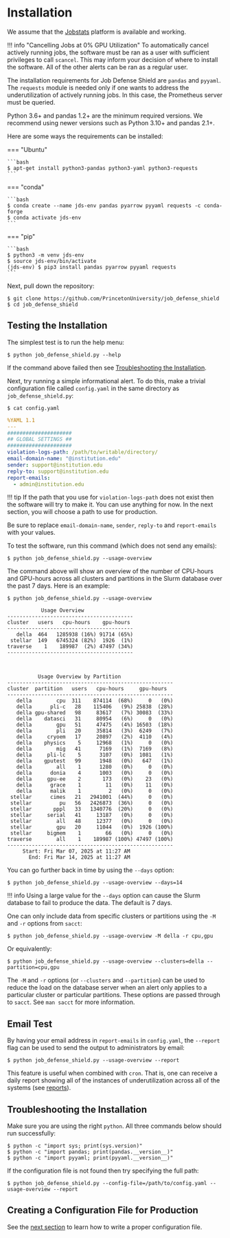 # Installation

We assume that the [Jobstats](https://github.com/PrincetonUniversity/jobstats) platform is available and working.

!!! info "Cancelling Jobs at 0% GPU Utilization"
    To automatically cancel actively running jobs, the software must be ran as a user with sufficient privileges to call `scancel`. This may inform your decision of where to install the software. All of the other alerts can be ran as a regular user.

The installation requirements for Job Defense Shield are `pandas` and `pyyaml`. The `requests` module is needed only if one wants to address the underutilization of actively running jobs. In this case, the Prometheus server must be queried.

Python 3.6+ and pandas 1.2+ are the minimum required versions. We recommend using newer versions such as Python 3.10+ and pandas 2.1+.

Here are some ways the requirements can be installed:

=== "Ubuntu"

    ```bash
    $ apt-get install python3-pandas python3-yaml python3-requests
    ```

=== "conda"

    ```bash
    $ conda create --name jds-env pandas pyarrow pyyaml requests -c conda-forge
    $ conda activate jds-env
    ```

=== "pip"

    ```bash
    $ python3 -m venv jds-env
    $ source jds-env/bin/activate
    (jds-env) $ pip3 install pandas pyarrow pyyaml requests
    ``` 

Next, pull down the repository:

```
$ git clone https://github.com/PrincetonUniversity/job_defense_shield
$ cd job_defense_shield
```

## Testing the Installation

The simplest test is to run the help menu:

```
$ python job_defense_shield.py --help
```

If the command above failed then see [Troubleshooting the Installation](#troubleshooting-the-installation).

Next, try running a simple informational alert. To do this, make a trivial configuration file called `config.yaml` in the same directory as `job_defense_shield.py`:

```
$ cat config.yaml
```
```yaml
%YAML 1.1
---
#####################
## GLOBAL SETTINGS ##
#####################
violation-logs-path: /path/to/writable/directory/
email-domain-name: "@institution.edu"
sender: support@institution.edu
reply-to: support@institution.edu
report-emails:
  - admin@institution.edu
```

!!! tip
    If the path that you use for `violation-logs-path` does not exist then the software will try to make it. You can use anything for now. In the next section, you will choose a path to use for production.

Be sure to replace `email-domain-name`, `sender`, `reply-to` and `report-emails` with your values.

To test the software, run this command (which does not send any emails):

```
$ python job_defense_shield.py --usage-overview
```

The command above will show an overview of the number of CPU-hours and GPU-hours
across all clusters and partitions in the Slurm database over the past 7 days. Here is an example:

```
$ python job_defense_shield.py --usage-overview

           Usage Overview          
-----------------------------------------
cluster   users   cpu-hours    gpu-hours 
-----------------------------------------
   della  464   1285938 (16%) 91714 (65%)
 stellar  149   6745324 (82%)  1926  (1%)
traverse    1    189987  (2%) 47497 (34%)
-----------------------------------------



          Usage Overview by Partition           
------------------------------------------------------
cluster  partition   users   cpu-hours     gpu-hours  
------------------------------------------------------
   della        cpu  311    874114  (68%)     0   (0%)
   della      pli-c   28    115406   (9%) 25838  (28%)
   della gpu-shared   98     83617   (7%) 30083  (33%)
   della    datasci   31     80954   (6%)     0   (0%)
   della        gpu   51     47475   (4%) 16503  (18%)
   della        pli   20     35814   (3%)  6249   (7%)
   della     cryoem   17     20897   (2%)  4110   (4%)
   della    physics    5     12968   (1%)     0   (0%)
   della        mig   41      7169   (1%)  7169   (8%)
   della     pli-lc    5      3107   (0%)  1081   (1%)
   della    gputest   99      1948   (0%)   647   (1%)
   della        all    1      1280   (0%)     0   (0%)
   della      donia    4      1003   (0%)     0   (0%)
   della     gpu-ee    2       173   (0%)    23   (0%)
   della      grace    1        11   (0%)    11   (0%)
   della      malik    1         2   (0%)     0   (0%)
 stellar      cimes   21   2941001  (44%)     0   (0%)
 stellar         pu   56   2426873  (36%)     0   (0%)
 stellar       pppl   33   1340776  (20%)     0   (0%)
 stellar     serial   41     13187   (0%)     0   (0%)
 stellar        all   48     12377   (0%)     0   (0%)
 stellar        gpu   20     11044   (0%)  1926 (100%)
 stellar     bigmem    1        66   (0%)     0   (0%)
traverse        all    1    189987 (100%) 47497 (100%)
------------------------------------------------------
     Start: Fri Mar 07, 2025 at 11:27 AM
       End: Fri Mar 14, 2025 at 11:27 AM
```

You can go further back in time by using the `--days` option:

```
$ python job_defense_shield.py --usage-overview --days=14
```

!!! info
    Using a large value for the `--days` option can cause the Slurm database to fail to produce the data. The default is 7 days.

One can only include data from specific clusters or partitions using the `-M` and `-r` options from `sacct`:

```
$ python job_defense_shield.py --usage-overview -M della -r cpu,gpu
```
Or equivalently:

```
$ python job_defense_shield.py --usage-overview --clusters=della --partition=cpu,gpu
```

The `-M` and `-r` options (or `--clusters` and `--partition`) can be used to reduce the load on the database server when an alert only applies to a particular cluster or particular partitions. These options are passed through to `sacct`. See `man sacct` for more information.

## Email Test

By having your email address in `report-emails` in `config.yaml`, the `--report` flag can be used to send the output to administrators by email:

```
$ python job_defense_shield.py --usage-overview --report
```

This feature is useful when combined with `cron`. That is, one can receive a daily report showing all of the instances of underutilization across all of the systems (see [reports](reports/overview.md)).

## Troubleshooting the Installation

Make sure you are using the right `python`. All three commands below should run successfully:

```
$ python -c "import sys; print(sys.version)"
$ python -c "import pandas; print(pandas.__version__)"
$ python -c "import pyyaml; print(pyyaml.__version__)"
```

If the configuration file is not found then try specifying the full path:

```
$ python job_defense_shield.py --config-file=/path/to/config.yaml --usage-overview --report
```
 
## Creating a Configuration File for Production

See the [next section](configuration.md) to learn how to write a proper configuration file.
